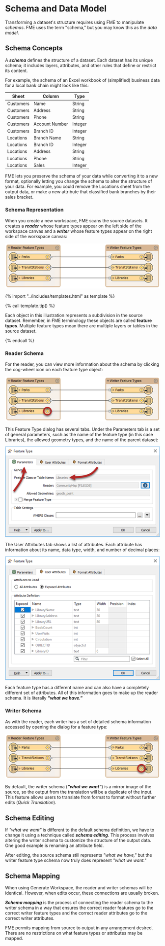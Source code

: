 # Schema and Data Model

Transforming a dataset's structure requires using FME to manipulate *schemas*. FME uses the term "schema," but you may know this as the *data model*.

## Schema Concepts

A ***schema*** defines the structure of a dataset. Each dataset has its unique schema; it includes layers, attributes, and other rules that define or restrict its content.

For example, the schema of an Excel workbook of (simplified) business data for a local bank chain might look like this:

|Sheet|Column|Type|
|-|-|-|
|Customers|Name|String|
|Customers|Address|String|
|Customers|Phone|String|
|Customers|Account Number|Integer|
|Customers|Branch ID|Integer|
|Locations|Branch Name|String|
|Locations|Branch ID|Integer|
|Locations|Address|String|
|Locations|Phone|String|
|Locations|Sales|Integer|

FME lets you preserve the schema of your data while converting it to a new format, optionally letting you change the schema to alter the structure of your data. For example, you could remove the Locations sheet from the output data, or make a new attribute that classified bank branches by their sales bracket.

### Schema Representation

When you create a new workspace, FME scans the source datasets. It creates a ***reader*** whose feature types appear on the left side of the workspace canvas and a ***writer*** whose feature types appear on the right side of the workspace canvas:

![](./Images/Img2.003.ReaderWriterFeatureTypes.png)

{% import "../includes/templates.html" as template %}

{% call template.tip() %}

  Each object in this illustration represents a subdivision in the source dataset. Remember, in FME terminology these objects are called <strong>feature types</strong>. Multiple feature types mean there are multiple layers or tables in the source dataset.

{% endcall %}

### Reader Schema

For the reader, you can view more information about the schema by clicking the cog-wheel icon on each feature type object:

![](./Images/Img2.004.ReaderFeatureTypePropertiesButton.png)

This Feature Type dialog has several tabs. Under the Parameters tab is a set of general parameters, such as the name of the feature type (in this case Libraries), the allowed geometry types, and the name of the parent dataset:

![](./Images/Img2.005.ReaderFeatureTypePropertiesDialog.png)

The User Attributes tab shows a list of attributes. Each attribute has information about its name, data type, width, and number of decimal places:

![](./Images/Img2.006.ReaderFeatureTypePropertiesAttrs.png)

Each feature type has a different name and can also have a completely different set of attributes. All of this information goes to make up the reader schema. It is literally ***"what we have."***

### Writer Schema

As with the reader, each writer has a set of detailed schema information accessed by opening the dialog for a feature type:

![](./Images/Img2.007.WriterFeatureTypePropertiesButton.png)

By default, the writer schema (***"what we want"***) is a mirror image of the source, so the output from the translation will be a duplicate of the input. This feature allows users to translate from format to format without further edits (*Quick Translation*).

## Schema Editing

If *"what we want"* is different to the default schema definition, we have to change it using a technique called ***schema editing***. This process involves altering the writer schema to customize the structure of the output data. One good example is renaming an attribute field.

After editing, the source schema still represents *"what we have,"* but the writer feature type schema now truly does represent *"what we want."*

## Schema Mapping

When using Generate Workspace, the reader and writer schemas will be identical. However, when edits occur, these connections are usually broken.

***Schema mapping*** is the process of connecting the reader schema to the writer schema in a way that ensures the correct reader features go to the correct writer feature types and the correct reader attributes go to the correct writer attributes.

FME permits mapping from source to output in any arrangement desired. There are no restrictions on what feature types or attributes may be mapped.
